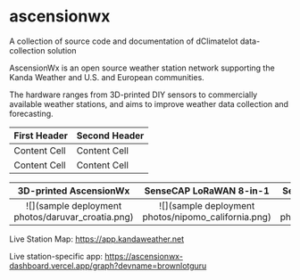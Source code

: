# ascensionwx
A collection of source code and documentation of dClimateIot data-collection solution

AscensionWx is an open source weather station network supporting the Kanda Weather and U.S. and European communities.

The hardware ranges from 3D-printed DIY sensors to commercially available weather stations, and aims to improve weather data collection and forecasting. 

| First Header  | Second Header |
| ------------- | ------------- |
| Content Cell  | Content Cell  |
| Content Cell  | Content Cell  |


| 3D-printed AscensionWx     |  SenseCAP LoRaWAN 8-in-1  |  SenseCAP S2101 T+RH sensor |
:-------------------------:|:-------------------------:|:-------------------------:
| ![](sample deployment photos/daruvar_croatia.png)  |  ![](sample deployment photos/nipomo_california.png) |  ![](sample deployment photos/tacoma_washington.jpeg) |

Live Station Map:
https://app.kandaweather.net

Live station-specific app:
https://ascensionwx-dashboard.vercel.app/graph?devname=brownlotguru


